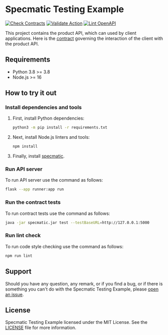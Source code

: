 # Specmatic Testing Example

[![Check Contracts](https://github.com/sergeyklay/specmatic-testing-example/actions/workflows/contracts.yaml/badge.svg)](https://github.com/sergeyklay/specmatic-testing-example/actions/workflows/contracts.yaml)
[![Validate Action](https://github.com/sergeyklay/specmatic-testing-example/actions/workflows/versions.yaml/badge.svg)](https://github.com/sergeyklay/specmatic-testing-example/actions/workflows/versions.yaml)
[![Lint OpenAPI](https://github.com/sergeyklay/specmatic-testing-example/actions/workflows/lint.yaml/badge.svg)](https://github.com/sergeyklay/specmatic-testing-example/actions/workflows/lint.yaml)

This project contains the product API, which can used by client applications.
Here is the [contract](https://github.com/sergeyklay/specmatic-testing-example/blob/main/contracts/documentation.yaml)
governing the interaction of the client with the product API.

## Requirements
- Python 3.8 >= 3.8
- Node.js >= 16

## How to try it out

### Install dependencies and tools

1. First, install Python dependencies:
   ```bash
   python3 -m pip install -r requirements.txt
   ```

2. Next, install Node.js linters and tools:
   ```bash
   npm install
   ```

3. Finally, install [specmatic](https://specmatic.in/download/latest.html).

### Run API server

To run API server use the command as follows:

```bash
flask --app runner:app run
```

### Run the contract tests

To run contract tests use the command as follows:

```bash
java -jar specmatic.jar test --testBaseURL=http://127.0.0.1:5000
```

### Run lint check

To run code style checking use the command as follows:

```bash
npm run lint
```

## Support

Should you have any question, any remark, or if you find a bug, or if there is something
you can't do with the Specmatic Testing Example, please
[open an issue](https://github.com/sergeyklay/specmatic-testing-example/issues).

## License

Specmatic Testing Example licensed under the MIT License.
See the [LICENSE](./LICENSE) file for more information.
